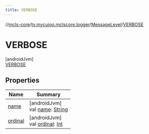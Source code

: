 ```yaml
---
title: VERBOSE
---
```

//[mcls-core](../../../../index.html)/[tv.mycujoo.mclscore.logger](../../index.html)/[MessageLevel](../index.html)/[VERBOSE](index.html)



# VERBOSE



[androidJvm]\
[VERBOSE](index.html)



## Properties


| Name | Summary |
|---|---|
| [name](../-e-r-r-o-r/index.html#-372974862%2FProperties%2F-1646817299) | [androidJvm]<br>val [name](../-e-r-r-o-r/index.html#-372974862%2FProperties%2F-1646817299): [String](https://kotlinlang.org/api/latest/jvm/stdlib/kotlin/-string/index.html) |
| [ordinal](../-e-r-r-o-r/index.html#-739389684%2FProperties%2F-1646817299) | [androidJvm]<br>val [ordinal](../-e-r-r-o-r/index.html#-739389684%2FProperties%2F-1646817299): [Int](https://kotlinlang.org/api/latest/jvm/stdlib/kotlin/-int/index.html) |


